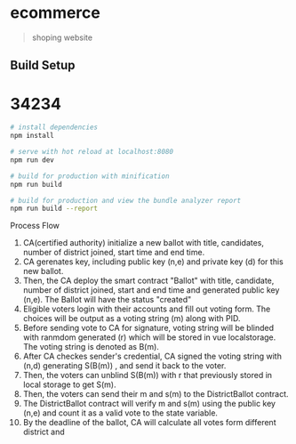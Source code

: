 # ecommerce

> shoping website

## Build Setup
# 34234
``` bash
# install dependencies
npm install

# serve with hot reload at localhost:8080
npm run dev

# build for production with minification
npm run build

# build for production and view the bundle analyzer report
npm run build --report
```
Process Flow
1. CA(certified authority) initialize a new ballot with title, candidates, number of district joined, start time and end time. 
2. CA gerenates key, including public key (n,e) and private key (d) for this new ballot.
3. Then, the CA deploy the smart contract "Ballot" with title, candidate, number of district joined, start and end time and generated public key (n,e). The Ballot will have the status "created"
4. Eligible voters login with their accounts and fill out voting form. The choices will be output as a voting string (m) along with PID. 
5. Before sending vote to CA for signature, voting string will be blinded with ranmdom generated (r) which will be stored in vue localstorage. The voting string is denoted as B(m).
6. After CA checkes sender's credential, CA signed the voting string with (n,d) generating S(B(m)) , and send it back to the voter.
7. Then, the voters can unblind S(B(m)) with r that previously stored in local storage to get S(m).
8. Then, the voters can send their m and s(m) to the DistrictBallot contract.
9. The DistrictBallot contract will verify m and s(m) using the public key (n,e) and count it as a valid vote to the state variable.
10. By the deadline of the ballot, CA will calculate all votes form different district and 